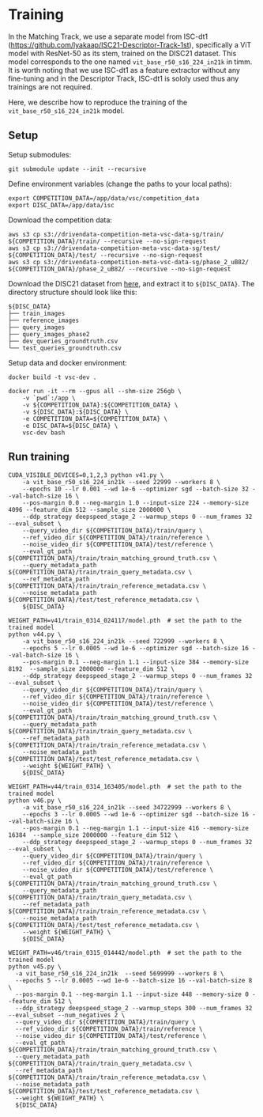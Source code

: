 # Training

In the Matching Track, we use a separate model from ISC-dt1 (https://github.com/lyakaap/ISC21-Descriptor-Track-1st), specifically a ViT model with ResNet-50 as its stem, trained on the DISC21 dataset. This model corresponds to the one named `vit_base_r50_s16_224_in21k` in timm. It is worth noting that we use ISC-dt1 as a feature extractor without any fine-tuning and in the Descriptor Track, ISC-dt1 is sololy used thus any trainings are not required.

Here, we describe how to reproduce the training of the `vit_base_r50_s16_224_in21k` model.

## Setup

Setup submodules:

```
git submodule update --init --recursive
```

Define environment variables (change the paths to your local paths):

```
export COMPETITION_DATA=/app/data/vsc/competition_data
export DISC_DATA=/app/data/isc
```

Download the competition data:

```
aws s3 cp s3://drivendata-competition-meta-vsc-data-sg/train/ ${COMPETITION_DATA}/train/ --recursive --no-sign-request
aws s3 cp s3://drivendata-competition-meta-vsc-data-sg/test/ ${COMPETITION_DATA}/test/ --recursive --no-sign-request
aws s3 cp s3://drivendata-competition-meta-vsc-data-sg/phase_2_uB82/ ${COMPETITION_DATA}/phase_2_uB82/ --recursive --no-sign-request
```

Download the DISC21 dataset from [here](https://ai.facebook.com/datasets/disc21-downloads/), and extract it to `${DISC_DATA}`. The directory structure should look like this:

```
${DISC_DATA}
├── train_images
├── reference_images
├── query_images
├── query_images_phase2
├── dev_queries_groundtruth.csv
└── test_queries_groundtruth.csv
```

Setup data and docker environment:

```
docker build -t vsc-dev .

docker run -it --rm --gpus all --shm-size 256gb \
    -v `pwd`:/app \
    -v ${COMPETITION_DATA}:${COMPETITION_DATA} \
    -v ${DISC_DATA}:${DISC_DATA} \
    -e COMPETITION_DATA=${COMPETITION_DATA} \
    -e DISC_DATA=${DISC_DATA} \
    vsc-dev bash
```

## Run training

```
CUDA_VISIBLE_DEVICES=0,1,2,3 python v41.py \
    -a vit_base_r50_s16_224_in21k --seed 22999 --workers 8 \
    --epochs 10 --lr 0.001 --wd 1e-6 --optimizer sgd --batch-size 32 --val-batch-size 16 \
    --pos-margin 0.0 --neg-margin 1.0 --input-size 224 --memory-size 4096 --feature_dim 512 --sample_size 2000000 \
    --ddp_strategy deepspeed_stage_2 --warmup_steps 0 --num_frames 32 --eval_subset \
    --query_video_dir ${COMPETITION_DATA}/train/query \
    --ref_video_dir ${COMPETITION_DATA}/train/reference \
    --noise_video_dir ${COMPETITION_DATA}/test/reference \
    --eval_gt_path ${COMPETITION_DATA}/train/train_matching_ground_truth.csv \
    --query_metadata_path ${COMPETITION_DATA}/train/train_query_metadata.csv \
    --ref_metadata_path ${COMPETITION_DATA}/train/train_reference_metadata.csv \
    --noise_metadata_path ${COMPETITION_DATA}/test/test_reference_metadata.csv \
    ${DISC_DATA}

WEIGHT_PATH=v41/train_0314_024117/model.pth  # set the path to the trained model
python v44.py \
    -a vit_base_r50_s16_224_in21k --seed 722999 --workers 8 \
    --epochs 5 --lr 0.0005 --wd 1e-6 --optimizer sgd --batch-size 16 --val-batch-size 16 \
    --pos-margin 0.1 --neg-margin 1.1 --input-size 384 --memory-size 8192  --sample_size 2000000 --feature_dim 512 \
    --ddp_strategy deepspeed_stage_2 --warmup_steps 0 --num_frames 32 --eval_subset \
    --query_video_dir ${COMPETITION_DATA}/train/query \
    --ref_video_dir ${COMPETITION_DATA}/train/reference \
    --noise_video_dir ${COMPETITION_DATA}/test/reference \
    --eval_gt_path ${COMPETITION_DATA}/train/train_matching_ground_truth.csv \
    --query_metadata_path ${COMPETITION_DATA}/train/train_query_metadata.csv \
    --ref_metadata_path ${COMPETITION_DATA}/train/train_reference_metadata.csv \
    --noise_metadata_path ${COMPETITION_DATA}/test/test_reference_metadata.csv \
    --weight ${WEIGHT_PATH} \
    ${DISC_DATA}

WEIGHT_PATH=v44/train_0314_163405/model.pth  # set the path to the trained model
python v46.py \
    -a vit_base_r50_s16_224_in21k --seed 34722999 --workers 8 \
    --epochs 3 --lr 0.0005 --wd 1e-6 --optimizer sgd --batch-size 16 --val-batch-size 16 \
    --pos-margin 0.1 --neg-margin 1.1 --input-size 416 --memory-size 16384  --sample_size 2000000 --feature_dim 512 \
    --ddp_strategy deepspeed_stage_2 --warmup_steps 0 --num_frames 32 --eval_subset \
    --query_video_dir ${COMPETITION_DATA}/train/query \
    --ref_video_dir ${COMPETITION_DATA}/train/reference \
    --noise_video_dir ${COMPETITION_DATA}/test/reference \
    --eval_gt_path ${COMPETITION_DATA}/train/train_matching_ground_truth.csv \
    --query_metadata_path ${COMPETITION_DATA}/train/train_query_metadata.csv \
    --ref_metadata_path ${COMPETITION_DATA}/train/train_reference_metadata.csv \
    --noise_metadata_path ${COMPETITION_DATA}/test/test_reference_metadata.csv \
    --weight ${WEIGHT_PATH} \
    ${DISC_DATA}

WEIGHT_PATH=v46/train_0315_014442/model.pth  # set the path to the trained model
python v45.py \
  -a vit_base_r50_s16_224_in21k  --seed 5699999 --workers 8 \
  --epochs 5 --lr 0.0005 --wd 1e-6 --batch-size 16 --val-batch-size 8 \
  --pos-margin 0.1 --neg-margin 1.1 --input-size 448 --memory-size 0 --feature_dim 512 \
  --ddp_strategy deepspeed_stage_2 --warmup_steps 300 --num_frames 32 --eval_subset --num_negatives 2 \
  --query_video_dir ${COMPETITION_DATA}/train/query \
  --ref_video_dir ${COMPETITION_DATA}/train/reference \
  --noise_video_dir ${COMPETITION_DATA}/test/reference \
  --eval_gt_path ${COMPETITION_DATA}/train/train_matching_ground_truth.csv \
  --query_metadata_path ${COMPETITION_DATA}/train/train_query_metadata.csv \
  --ref_metadata_path ${COMPETITION_DATA}/train/train_reference_metadata.csv \
  --noise_metadata_path ${COMPETITION_DATA}/test/test_reference_metadata.csv \
  --weight ${WEIGHT_PATH} \
  ${DISC_DATA}
```
